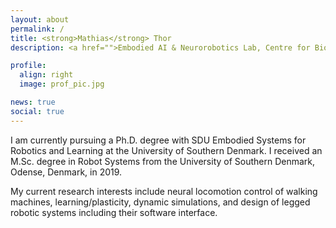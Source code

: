 ```yaml
---
layout: about
permalink: /
title: <strong>Mathias</strong> Thor
description: <a href="">Embodied AI & Neurorobotics Lab, Centre for BioRobotics, The Mærsk Mc-Kinney Møller Institute, The University of Southern Denmark, Odense M, Denmark</a>.

profile:
  align: right
  image: prof_pic.jpg

news: true
social: true
---
```

I am currently pursuing a Ph.D. degree with SDU Embodied Systems for Robotics and Learning at the University of Southern Denmark. I received an M.Sc. degree in Robot Systems from the University of Southern Denmark, Odense, Denmark, in 2019.

My current research interests include neural locomotion control of walking machines, learning/plasticity, dynamic simulations, and design of legged robotic systems including their software interface. 


<!--Write your biography here. Tell the world about yourself. Link to your favorite [subreddit](http://reddit.com){:target="\_blank"}. You can put a picture in, too. The code is already in, just name your picture `prof_pic.jpg` and put it in the `img/` folder.

Put your address / P.O. box / other info right below your picture. You can also disable any these elements by editing `profile` property of the YAML header of your `_pages/about.md`. Edit `_bibliography/papers.bib` and Jekyll will render your [publications page](/al-folio/publications/) automatically.

Link to your social media connections, too. This theme is set up to use [Font Awesome icons](http://fortawesome.github.io/Font-Awesome/){:target="\_blank"} and [Academicons](https://jpswalsh.github.io/academicons/){:target="\_blank"}, like the ones below. Add your Facebook, Twitter, LinkedIn, Google Scholar, or just disable all of them. -->
